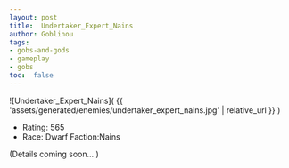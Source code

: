 ```yaml
---
layout: post
title:  Undertaker_Expert_Nains
author: Goblinou
tags:
- gobs-and-gods
- gameplay
- gobs
toc:  false
---
```


![Undertaker_Expert_Nains]( {{ 'assets/generated/enemies/undertaker_expert_nains.jpg' | relative_url }} )
- Rating: 565
- Race: Dwarf  Faction:Nains

(Details coming soon... )